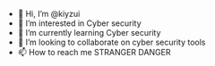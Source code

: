 - 👋 Hi, I’m @kiyzui
- 👀 I’m interested in Cyber security 
- 🌱 I’m currently learning Cyber security 
- 💞️ I’m looking to collaborate on cyber security tools
- 📫 How to reach me STRANGER DANGER

<!---
kiyzui/kiyzui is a ✨ special ✨ repository because its `README.md` (this file) appears on your GitHub profile.
You can click the Preview link to take a look at your changes.
--->
